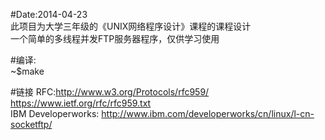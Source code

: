 #Date:2014-04-23<br />
此项目为大学三年级的《UNIX网络程序设计》课程的课程设计<br />
一个简单的多线程并发FTP服务器程序，仅供学习使用 <br />

#编译:<br />
~$make <br />

#链接
RFC:http://www.w3.org/Protocols/rfc959/ <br />
    https://www.ietf.org/rfc/rfc959.txt <br />
IBM Developerworks: http://www.ibm.com/developerworks/cn/linux/l-cn-socketftp/<br />
